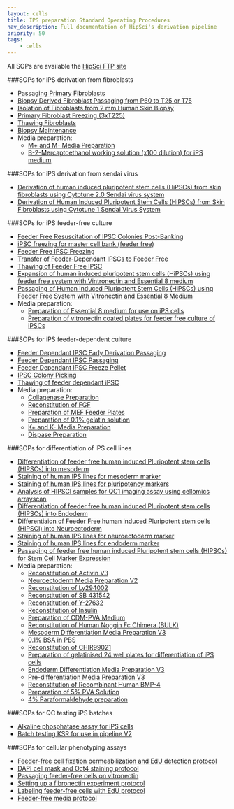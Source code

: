 ```yaml
---
layout: cells
title: IPS preparation Standard Operating Procedures
nav_description: Full documentation of HipSci's derivation pipeline
priority: 50
tags:
    - cells
---
```


All SOPs are available the [HipSci FTP site](ftp://ftp.hipsci.ebi.ac.uk/vol1/ftp/technical/standard_operating_procedures/)

###SOPs for iPS derivation from fibroblasts

* [Passaging Primary Fibroblasts](http://ftp.hipsci.ebi.ac.uk/vol1/ftp/technical/standard_operating_procedures/ips_derivation_from_fibroblast/CGAP-PRO-150_Passaging_Primary_Fibroblasts.pdf)
* [Biopsy Derived Fibroblast Passaging from P60 to T25 or T75](http://ftp.hipsci.ebi.ac.uk/vol1/ftp/technical/standard_operating_procedures/ips_derivation_from_fibroblast/CGAP-PRO-070_Biopsy_Derived_Fibroblast_Passaging_from_P60_to_T25_or_T75.pdf)
* [Isolation of Fibroblasts from 2 mm Human Skin Biopsy](http://ftp.hipsci.ebi.ac.uk/vol1/ftp/technical/standard_operating_procedures/ips_derivation_from_fibroblast/CGAP-PRO-002_Isolation_of_Fibroblasts_from_2_mm_Human_Skin_Biopsy.pdf)
* [Primary Fibroblast Freezing (3xT225)](http://ftp.hipsci.ebi.ac.uk/vol1/ftp/technical/standard_operating_procedures/ips_derivation_from_fibroblast/CGAP-PRO-071_Primary_Fibroblast_Freezing_(3xT225).pdf)
* [Thawing Fibroblasts](http://ftp.hipsci.ebi.ac.uk/vol1/ftp/technical/standard_operating_procedures/ips_derivation_from_fibroblast/CGAP-PRO-121_Thawing_Fibroblasts.pdf)
* [Biopsy Maintenance](http://ftp.hipsci.ebi.ac.uk/vol1/ftp/technical/standard_operating_procedures/ips_derivation_from_fibroblast/CGAP-PRO-136_Biopsy_Maintenance.pdf)
* Media preparation:
    * [M+ and M- Media Preparation](http://ftp.hipsci.ebi.ac.uk/vol1/ftp/technical/standard_operating_procedures/ips_derivation_from_fibroblast/media_preparation/CGaP-PRO-029_M+_and_M-_Media_Preparation.pdf)
    * [B-2-Mercaptoethanol working solution (x100 dilution) for iPS medium](http://ftp.hipsci.ebi.ac.uk/vol1/ftp/technical/standard_operating_procedures/ips_derivation_from_fibroblast/media_preparation/CGaP-PRO-024_B-2-Mercaptoethanol_working_solution_(x100_dilution)_for_iPS_medium.pdf)


###SOPs for iPS derivation from sendai virus

* [Derivation of human induced pluripotent stem cells (HiPSCs) from skin fibroblasts using Cytotune 2.0 Sendai virus system](http://ftp.hipsci.ebi.ac.uk/vol1/ftp/technical/standard_operating_procedures/ips_derivation_cytotune_sendai/CGAP-PRO-187_Derivation_of_human_induced_pluripotent_stem_cells_(HiPSCs)_from_skin_fibroblasts_using_Cytotune_2.0_Sendai_virus_system.pdf)
* [Derivation of Human Induced Pluripotent Stem Cells (HiPSCs) from Skin Fibroblasts using Cytotune 1 Sendai Virus System](http://ftp.hipsci.ebi.ac.uk/vol1/ftp/technical/standard_operating_procedures/ips_derivation_cytotune_sendai/CGAP-PRO-001_Derivation_of_Human_Induced_Pluripotent_Stem_Cells_(HiPSCs)_from_Skin_Fibroblasts_using_Cytotune_1_Sendai_Virus_System.pdf)

###SOPs for iPS feeder-free culture

* [Feeder Free Resuscitation of IPSC Colonies Post-Banking](http://ftp.hipsci.ebi.ac.uk/vol1/ftp/technical/standard_operating_procedures/ips_feeder_free_culture/CGAP-PRO-177_Feeder_Free_Resuscitation_of_IPSC_Colonies_Post-Banking.pdf)
* [iPSC freezing for master cell bank (feeder free)](http://ftp.hipsci.ebi.ac.uk/vol1/ftp/technical/standard_operating_procedures/ips_feeder_free_culture/CGaP-PRO-117_iPSC_freezing_for_master_cell_bank_(feeder_free).pdf)
* [Feeder Free IPSC Freezing](http://ftp.hipsci.ebi.ac.uk/vol1/ftp/technical/standard_operating_procedures/ips_feeder_free_culture/CGAP-PRO-132_Feeder_Free_IPSC_Freezing.pdf)
* [Transfer of Feeder-Dependant IPSCs to Feeder Free](http://ftp.hipsci.ebi.ac.uk/vol1/ftp/technical/standard_operating_procedures/ips_feeder_free_culture/CGAP-PRO-118_Transfer_of_Feeder-Dependant_IPSCs_to_Feeder_Free.pdf)
* [Thawing of Feeder Free IPSC](http://ftp.hipsci.ebi.ac.uk/vol1/ftp/technical/standard_operating_procedures/ips_feeder_free_culture/CGAP-PRO-135_Thawing_of_Feeder_Free_IPSC.pdf)
* [Expansion of human induced pluripotent stem cells (HiPSCs) using feeder free system with Vintronectin and Essential 8 medium](http://ftp.hipsci.ebi.ac.uk/vol1/ftp/technical/standard_operating_procedures/ips_feeder_free_culture/CGAP-PRO-140_Expansion_of_human_induced_pluripotent_stem_cells_(HiPSCs)_using_feeder_free_system_with_Vintronectin_and_Essential_8_medium.pdf)
* [Passaging of Human Induced Pluripotent Stem Cells (HiPSCs) using Feeder Free System with Vitronectin and Essential 8 Medium](http://ftp.hipsci.ebi.ac.uk/vol1/ftp/technical/standard_operating_procedures/ips_feeder_free_culture/CGAP-PRO-139_Passaging_of_Human_Induced_Pluripotent_Stem_Cells_(HiPSCs)_using_Feeder_Free_System_with_Vitronectin_and_Essential_8_Medium.pdf)
* Media preparation:
    * [Preparation of Essential 8 medium for use on iPS cells](http://ftp.hipsci.ebi.ac.uk/vol1/ftp/technical/standard_operating_procedures/ips_feeder_free_culture/media_preparation/CGaP-PRO-054_Preparation_of_Essential_8_medium_for_use_on_iPS_cells.pdf)
    * [Preparation of vitronectin coated plates for feeder free culture of iPSCs](http://ftp.hipsci.ebi.ac.uk/vol1/ftp/technical/standard_operating_procedures/ips_feeder_free_culture/media_preparation/CGAP-PRO-123_Preparation_of_vitronectin_coated_plates_for_feeder_free_culture_of_iPSCs.pdf)

###SOPs for iPS feeder-dependent culture

* [Feeder Dependant IPSC Early Derivation Passaging](http://ftp.hipsci.ebi.ac.uk/vol1/ftp/technical/standard_operating_procedures/ips_feeder_dependent_culture/CGAP-PRO-144_Feeder_Dependant_IPSC_Early_Derivation_Passaging.pdf)
* [Feeder Dependant IPSC Passaging](http://ftp.hipsci.ebi.ac.uk/vol1/ftp/technical/standard_operating_procedures/ips_feeder_dependent_culture/CGAP-PRO-173_Feeder_Dependant_IPSC_Passaging.pdf)
* [Feeder Dependant IPSC Freeze Pellet](http://ftp.hipsci.ebi.ac.uk/vol1/ftp/technical/standard_operating_procedures/ips_feeder_dependent_culture/CGAP-PRO-145_Feeder_Dependant_IPSC_Freeze_Pellet.pdf)
* [IPSC Colony Picking](http://ftp.hipsci.ebi.ac.uk/vol1/ftp/technical/standard_operating_procedures/ips_feeder_dependent_culture/CGAP-PRO-153_IPSC_Colony_Picking.pdf)
* [Thawing of feeder dependant iPSC](http://ftp.hipsci.ebi.ac.uk/vol1/ftp/technical/standard_operating_procedures/ips_feeder_dependent_culture/CGAP-PRO-184_Thawing_of_feeder_dependant_iPSC.pdf)
* Media preparation:
    * [Collagenase Preparation](http://ftp.hipsci.ebi.ac.uk/vol1/ftp/technical/standard_operating_procedures/ips_feeder_dependent_culture/media_preparation/CGaP-PRO-031_Collagenase_Preparation.pdf)
    * [Reconstitution of FGF](http://ftp.hipsci.ebi.ac.uk/vol1/ftp/technical/standard_operating_procedures/ips_feeder_dependent_culture/media_preparation/CGaP-PRO-030_Reconstitution_of_FGF.pdf)
    * [Preparation of MEF Feeder Plates](http://ftp.hipsci.ebi.ac.uk/vol1/ftp/technical/standard_operating_procedures/ips_feeder_dependent_culture/media_preparation/CGaP-PRO-033_Preparation_of_MEF_Feeder_Plates.pdf)
    * [Preparation of 0.1% gelatin solution](http://ftp.hipsci.ebi.ac.uk/vol1/ftp/technical/standard_operating_procedures/ips_feeder_dependent_culture/media_preparation/CGaP-PRO-034_Preparation_of_0.1%_gelatin_solution.pdf)
    * [K+ and K- Media Preparation](http://ftp.hipsci.ebi.ac.uk/vol1/ftp/technical/standard_operating_procedures/ips_feeder_dependent_culture/media_preparation/CGaP-PRO-019_K+_and_K-_Media_Preparation.pdf)
    * [Dispase Preparation](http://ftp.hipsci.ebi.ac.uk/vol1/ftp/technical/standard_operating_procedures/ips_feeder_dependent_culture/media_preparation/CGaP-PRO-032_Dispase_Preparation.pdf)

###SOPs for differentiation of iPS cell lines

* [Differentiation of feeder free human induced Pluripotent stem cells (HIPSCs) into mesoderm](http://ftp.hipsci.ebi.ac.uk/vol1/ftp/technical/standard_operating_procedures/ips_differentiation/CGaP-PRO-129_Differentiation_of_feeder_free_human_induced_Pluripotent_stem_cells_(HIPSCs)_into_mesoderm.pdf)
* [Staining of human IPS lines for mesoderm marker](http://ftp.hipsci.ebi.ac.uk/vol1/ftp/technical/standard_operating_procedures/ips_differentiation/CGaP-PRO-049_Staining_of_human_IPS_lines_for_mesoderm_marker.pdf)
* [Staining of human IPS lines for pluripotency markers](http://ftp.hipsci.ebi.ac.uk/vol1/ftp/technical/standard_operating_procedures/ips_differentiation/CGaP-PRO-047_Staining_of_human_IPS_lines_for_pluripotency_markers.pdf)
* [Analysis of HIPSCI samples for QC1 imaging assay using cellomics arrayscan](http://ftp.hipsci.ebi.ac.uk/vol1/ftp/technical/standard_operating_procedures/ips_differentiation/CGap-PRO-073_Analysis_of_HIPSCI_samples_for_QC1_imaging_assay_using_cellomics_arrayscan.pdf)
* [Differentiation of feeder free human induced Pluripotent stem cells (HIPSCs) into Endoderm](http://ftp.hipsci.ebi.ac.uk/vol1/ftp/technical/standard_operating_procedures/ips_differentiation/CGAP-PRO-130_Differentiation_of_feeder_free_human_induced_Pluripotent_stem_cells_(HIPSCs)_into_Endoderm.pdf)
* [Differentiaion of Feeder Free human induced Pluripotent stem cells (HIPSCI) into Neuroectoderm](http://ftp.hipsci.ebi.ac.uk/vol1/ftp/technical/standard_operating_procedures/ips_differentiation/CGAP-PRO-131_Differentiaion_of_Feeder_Free_human_induced_Pluripotent_stem_cells_(HIPSCI)_into_Neuroectoderm.pdf)
* [Staining of human IPS lines for neuroectoderm marker](http://ftp.hipsci.ebi.ac.uk/vol1/ftp/technical/standard_operating_procedures/ips_differentiation/CGaP-PRO-050_Staining_of_human_IPS_lines_for_neuroectoderm_marker.pdf)
* [Staining of human IPS lines for endoderm marker](http://ftp.hipsci.ebi.ac.uk/vol1/ftp/technical/standard_operating_procedures/ips_differentiation/CGaP-PRO-048_Staining_of_human_IPS_lines_for_endoderm_marker.pdf)
* [Passaging of feeder free human induced Pluripotent stem cells (HIPSCs) for Stem Cell Marker Expression](http://ftp.hipsci.ebi.ac.uk/vol1/ftp/technical/standard_operating_procedures/ips_differentiation/CGAP-PRO-128_Passaging_of_feeder_free_human_induced_Pluripotent_stem_cells_(HIPSCs)_for_Stem_Cell_Marker_Expression.pdf)
* Media preparation:
    * [Reconstitution of Activin V3](http://ftp.hipsci.ebi.ac.uk/vol1/ftp/technical/standard_operating_procedures/ips_differentiation/media_preparation/CGaP-PRO-035_Reconstitution_of_Activin_V3.pdf)
    * [Neuroectoderm Media Preparation V2](http://ftp.hipsci.ebi.ac.uk/vol1/ftp/technical/standard_operating_procedures/ips_differentiation/media_preparation/CGaP-PRO-103_Neuroectoderm_Media_Preparation_V2.pdf)
    * [Reconstitution of Ly294002](http://ftp.hipsci.ebi.ac.uk/vol1/ftp/technical/standard_operating_procedures/ips_differentiation/media_preparation/CGaP-PRO-038_Reconstitution_of_Ly294002.pdf)
    * [Reconstitution of SB 431542](http://ftp.hipsci.ebi.ac.uk/vol1/ftp/technical/standard_operating_procedures/ips_differentiation/media_preparation/CGaP-PRO-052_Reconstitution_of_SB_431542.pdf)
    * [Reconstitution of Y-27632](http://ftp.hipsci.ebi.ac.uk/vol1/ftp/technical/standard_operating_procedures/ips_differentiation/media_preparation/CGaP-PRO-053_Reconstitution_of_Y-27632.pdf)
    * [Reconstitution of Insulin](http://ftp.hipsci.ebi.ac.uk/vol1/ftp/technical/standard_operating_procedures/ips_differentiation/media_preparation/CGaP-PRO-087_Reconstitution_of_Insulin.pdf)
    * [Preparation of CDM-PVA Medium](http://ftp.hipsci.ebi.ac.uk/vol1/ftp/technical/standard_operating_procedures/ips_differentiation/media_preparation/CGaP-PRO-069_Preparation_of_CDM-PVA_Medium.pdf)
    * [Reconstitution of Human Noggin Fc Chimera (BULK)](http://ftp.hipsci.ebi.ac.uk/vol1/ftp/technical/standard_operating_procedures/ips_differentiation/media_preparation/CGaP-PRO-051_Reconstitution_of_Human_Noggin_Fc_Chimera_(BULK).pdf)
    * [Mesoderm Differentiation Media Preparation V3](http://ftp.hipsci.ebi.ac.uk/vol1/ftp/technical/standard_operating_procedures/ips_differentiation/media_preparation/CGaP-PRO-105_Mesoderm_Differentiation_Media_Preparation_V3.pdf)
    * [0.1% BSA in PBS](http://ftp.hipsci.ebi.ac.uk/vol1/ftp/technical/standard_operating_procedures/ips_differentiation/media_preparation/CGaP-PRO-097_0.1%_BSA_in_PBS.pdf)
    * [Reconstitution of CHIR99021](http://ftp.hipsci.ebi.ac.uk/vol1/ftp/technical/standard_operating_procedures/ips_differentiation/media_preparation/CGaP-PRO-039_Reconstitution_of_CHIR99021.pdf)
    * [Preparation of gelatinised 24 well plates for differentiation of iPS cells](http://ftp.hipsci.ebi.ac.uk/vol1/ftp/technical/standard_operating_procedures/ips_differentiation/media_preparation/CGaP-PRO-022_Preparation_of_gelatinised_24_well_plates_for_differentiation_of_iPS_cells.pdf)
    * [Endoderm Differentiation Media Preparation V3](http://ftp.hipsci.ebi.ac.uk/vol1/ftp/technical/standard_operating_procedures/ips_differentiation/media_preparation/CGaP-PRO-106_Endoderm_Differentiation_Media_Preparation_V3.pdf)
    * [Pre-differentiation Media Preparation V3](http://ftp.hipsci.ebi.ac.uk/vol1/ftp/technical/standard_operating_procedures/ips_differentiation/media_preparation/CGaP-PRO-104_Pre-differentiation_Media_Preparation_V3.pdf)
    * [Reconstitution of Recombinant Human BMP-4](http://ftp.hipsci.ebi.ac.uk/vol1/ftp/technical/standard_operating_procedures/ips_differentiation/media_preparation/CGaP-PRO-037_Reconstitution_of_Recombinant_Human_BMP-4.pdf)
    * [Preparation of 5% PVA Solution](http://ftp.hipsci.ebi.ac.uk/vol1/ftp/technical/standard_operating_procedures/ips_differentiation/media_preparation/CGaP-PRO-089_Preparation_of_5%_PVA_Solution.pdf)
    * [4% Paraformaldehyde preparation](http://ftp.hipsci.ebi.ac.uk/vol1/ftp/technical/standard_operating_procedures/ips_differentiation/CGaP-PRO-046_4%_Paraformaldehyde_preparation.pdf)

###SOPs for QC testing iPS batches

* [Alkaline phosphatase assay for iPS cells](http://ftp.hipsci.ebi.ac.uk/vol1/ftp/technical/standard_operating_procedures/ips_batch_tests/CGaP-PRO-023_Alkaline_phosphatase_assay_for_iPS_cells.pdf)
* [Batch testing KSR for use in pipeline V2](http://ftp.hipsci.ebi.ac.uk/vol1/ftp/technical/standard_operating_procedures/ips_batch_tests/CGaP-PRO-021_Batch_testing_KSR_for_use_in_pipeline_V2.pdf)


###SOPs for cellular phenotyping assays

* [Feeder-free cell fixation permeabilization and EdU detection protocol](http://ftp.hipsci.ebi.ac.uk/vol1/ftp/technical/standard_operating_procedures/20140620_cellbiol-fn_sops/20140620_Feeder-free_cell_fixation_permeabilization_and_EdU_detection_protocol.pdf)
* [DAPI cell mask and Oct4 staining protocol](http://ftp.hipsci.ebi.ac.uk/vol1/ftp/technical/standard_operating_procedures/20140620_cellbiol-fn_sops/20140620_DAPI_cell_mask_and_Oct4_staining_protocol.pdf)
* [Passaging feeder-free cells on vitronectin](http://ftp.hipsci.ebi.ac.uk/vol1/ftp/technical/standard_operating_procedures/20140620_cellbiol-fn_sops/20140620_Passaging_feeder-free_cells_on_vitronectin.pdf)
* [Setting up a fibronectin experiment protocol](http://ftp.hipsci.ebi.ac.uk/vol1/ftp/technical/standard_operating_procedures/20140620_cellbiol-fn_sops/20140620_Setting_up_a_fibronectin_experiment_protocol.pdf)
* [Labeling feeder-free cells with EdU protocol](http://ftp.hipsci.ebi.ac.uk/vol1/ftp/technical/standard_operating_procedures/20140620_cellbiol-fn_sops/20140620_Labeling_feeder-free_cells_with_EdU_protocol.pdf)
* [Feeder-free media protocol](http://ftp.hipsci.ebi.ac.uk/vol1/ftp/technical/standard_operating_procedures/20140620_cellbiol-fn_sops/20140620_Feeder-free_media_protocol.pdf)



